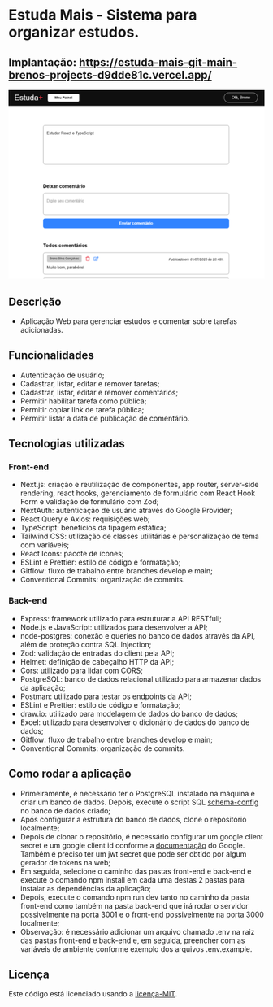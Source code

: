 # Estuda Mais - Sistema para organizar estudos.
## Implantação: https://estuda-mais-git-main-brenos-projects-d9dde81c.vercel.app/
![Estuda Mais app](./front-end/public/assets/app.png)
## Descrição
- Aplicação Web para gerenciar estudos e comentar sobre tarefas adicionadas.
## Funcionalidades
- Autenticação de usuário;
- Cadastrar, listar, editar e remover tarefas;
- Cadastrar, listar, editar e remover comentários;
- Permitir habilitar tarefa como pública;
- Permitir copiar link de tarefa pública;
- Permitir listar a data de publicação de comentário.
## Tecnologias utilizadas
### Front-end
- Next.js: criação e reutilização de componentes, app router, server-side rendering, react hooks, gerenciamento de formulário com React Hook Form e validação de formulário com Zod;
- NextAuth: autenticação de usuário através do Google Provider;
- React Query e Axios: requisições web;
- TypeScript: benefícios da tipagem estática;
- Tailwind CSS: utilização de classes utilitárias e personalização de tema com variáveis;
- React Icons: pacote de ícones;
- ESLint e Prettier: estilo de código e formatação;
- Gitflow: fluxo de trabalho entre branches develop e main;
- Conventional Commits: organização de commits.
### Back-end
- Express: framework utilizado para estruturar a API RESTfull;
- Node.js e JavaScript: utilizados para desenvolver a API;
- node-postgres: conexão e queries no banco de dados através da API, além de proteção contra SQL Injection; 
- Zod: validação de entradas do client pela API;
- Helmet: definição de cabeçalho HTTP da API;
- Cors: utilizado para lidar com CORS;
- PostgreSQL: banco de dados relacional utilizado para armazenar dados da aplicação;
- Postman: utilizado para testar os endpoints da API;
- ESLint e Prettier: estilo de código e formatação;
- draw.io: utilizado para modelagem de dados do banco de dados;
- Excel: utilizado para desenvolver o dicionário de dados do banco de dados;
- Gitflow: fluxo de trabalho entre branches develop e main;
- Conventional Commits: organização de commits.
## Como rodar a aplicação
- Primeiramente, é necessário ter o PostgreSQL instalado na máquina e criar um banco de dados. Depois, execute o script SQL [schema-config](./back-end/src/config/schema-config.sql) no banco de dados criado;
- Após configurar a estrutura do banco de dados, clone o repositório localmente;
- Depois de clonar o repositório, é necessário configurar um google client secret e um google client id conforme a [documentação](https://developers.google.com/identity/protocols/oauth2) do Google. Também é preciso ter um jwt secret que pode ser obtido por algum gerador de tokens na web;
- Em seguida, selecione o caminho das pastas front-end e back-end e execute o comando npm install em cada uma destas 2 pastas para instalar as dependências da aplicação;
- Depois, execute o comando npm run dev tanto no caminho da pasta front-end como também na pasta back-end que irá rodar o servidor possivelmente na porta 3001 e o front-end possivelmente na porta 3000 localmente;
- Observação: é necessário adicionar um arquivo chamado .env na raiz das pastas front-end e back-end e, em seguida, preencher com as variáveis de ambiente conforme exemplo dos arquivos .env.example.
## Licença
Este código está licenciado usando a [licença-MIT](./LICENSE).
